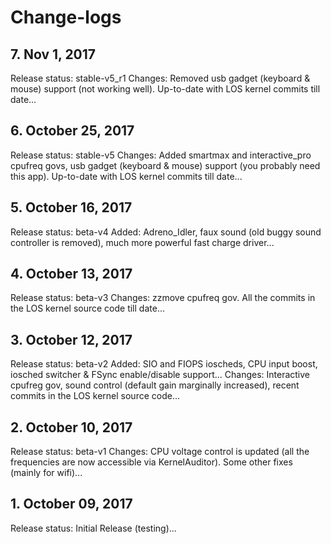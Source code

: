 # Change-logs

## 7. Nov 1, 2017
Release status: stable-v5_r1
Changes: Removed usb gadget (keyboard & mouse) support (not working well). Up-to-date with LOS kernel commits till date...

## 6. October 25, 2017
Release status: stable-v5
Changes: Added smartmax and interactive_pro cpufreq govs, usb gadget (keyboard & mouse) support (you probably need this app). Up-to-date with LOS kernel commits till date...

## 5. October 16, 2017
Release status: beta-v4
Added: Adreno_Idler, faux sound (old buggy sound controller is removed), much more powerful fast charge driver...

## 4. October 13, 2017
Release status: beta-v3
Changes: zzmove cpufreq gov. All the commits in the LOS kernel source code till date...

## 3. October 12, 2017
Release status: beta-v2
Added: SIO and FIOPS ioscheds, CPU input boost, iosched switcher & FSync enable/disable support...
Changes: Interactive cpufreg gov, sound control (default gain marginally increased), recent commits in the LOS kernel source code...

## 2. October 10, 2017
Release status: beta-v1
Changes: CPU voltage control is updated (all the frequencies are now accessible via KernelAuditor). Some other fixes (mainly for wifi)...

## 1. October 09, 2017
Release status: Initial Release (testing)...
